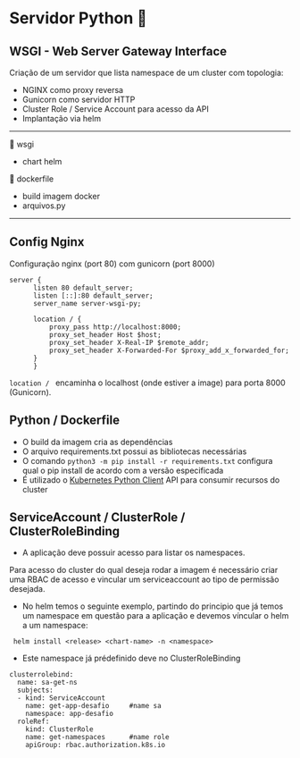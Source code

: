 # Servidor Python :snake:

## WSGI - Web Server Gateway Interface

Criação de um servidor que lista namespace de um cluster com topologia:

* NGINX como proxy reversa
* Gunicorn como servidor HTTP 
* Cluster Role / Service Account para acesso da API
* Implantação via helm
---

:file_folder: wsgi
* chart helm

:file_folder: dockerfile
* build imagem docker
* arquivos.py

---

## Config Nginx

Configuração nginx (port 80) com gunicorn (port 8000)

```
server {
      listen 80 default_server;
      listen [::]:80 default_server;
      server_name server-wsgi-py;

      location / {
          proxy_pass http://localhost:8000;
          proxy_set_header Host $host;
          proxy_set_header X-Real-IP $remote_addr;
          proxy_set_header X-Forwarded-For $proxy_add_x_forwarded_for;
      }
      }
```
```location / ``` encaminha o localhost (onde estiver a image) para porta 8000 (Gunicorn).

## Python / Dockerfile

* O build da imagem cria as dependências
* O arquivo requirements.txt possui as bibliotecas necessárias
* O comando ```python3 -m pip install -r requirements.txt``` configura qual o pip install de acordo com a versão especificada
* É utilizado o [Kubernetes Python Client](https://github.com/kubernetes-client/python) API para consumir recursos do cluster

## ServiceAccount / ClusterRole / ClusterRoleBinding

* A aplicação deve possuir acesso para listar os namespaces.

Para acesso do cluster do qual deseja rodar a imagem é necessário criar uma RBAC de acesso e vincular um serviceaccount ao tipo de permissão desejada.

* No helm temos o seguinte exemplo, partindo do principio que já temos um namespace em questão para a aplicação e devemos víncular o helm a um namespace:

``` helm install <release> <chart-name> -n <namespace>```

* Este namespace já prédefinido deve no ClusterRoleBinding

```
clusterrolebind:
  name: sa-get-ns
  subjects:
  - kind: ServiceAccount
    name: get-app-desafio     #name sa
    namespace: app-desafio
  roleRef:
    kind: ClusterRole
    name: get-namespaces      #name role
    apiGroup: rbac.authorization.k8s.io
```


